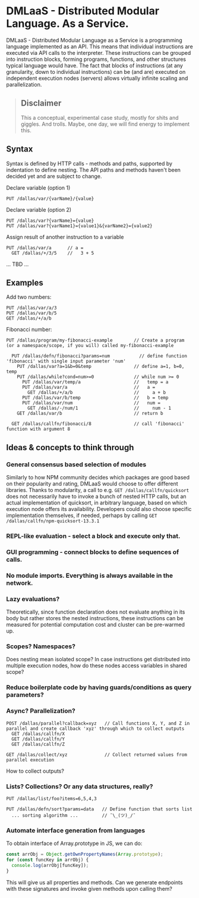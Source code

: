 # DMLaaS - Distributed Modular Language. As a Service.

DMLaaS - Distributed Modular Language as a Service is a programming language implemented as an API. This means that individual instructions
are executed via API calls to the interpreter. These instructions can be grouped into instruction blocks, forming programs, functions, and other structures typical language would have. The fact that blocks of instructions (at any granularity, down to individual instructions) can be (and are) executed on independent execution nodes (servers) allows virtually infinite scaling and parallelization.

> ## Disclaimer
>
> This a conceptual, experimental case study, mostly for shits and giggles. And trolls. Maybe, one day, we will find energy to implement this.

## Syntax

Syntax is defined by HTTP calls - methods and paths, supported by indentation to define nesting. The API paths and methods
haven't been decided yet and are subject to change.

Declare variable (option 1)

    PUT /dallas/var/{varName}/{value}

Declare variable (option 2)

    PUT /dallas/var?{varName}={value}
    PUT /dallas/var?{varName1}={value1}&{varName2}={value2}

Assign result of another instruction to a variable

    PUT /dallas/var/a      // a =
      GET /dallas/+/3/5    //   3 + 5

... TBD ...

## Examples

Add two numbers:

```
PUT /dallas/var/a/3
PUT /dallas/var/b/5
GET /dallas/+/a/b
```

Fibonacci number:

```
PUT /dallas/program/my-fibonacci-example        // Create a program (or a namespace/scope, if you will) called my-fibonacci-example

  PUT /dallas/defn/fibonacci?params=num           // define function 'fibonacci' with single input parameter 'num'
    PUT /dallas/var?a=1&b=0&temp                // define a=1, b=0, temp
    PUT /dallas/while?cond=num>=0               // while num >= 0
      PUT /dallas/var/temp/a                    //   temp = a
      PUT /dallas/var/a                         //   a =
        GET /dallas/+/a/b                       //     a + b
      PUT /dallas/var/b/temp                    //   b = temp
      PUT /dallas/var/num                       //   num =
        GET /dallas/-/num/1                     //     num - 1
    GET /dallas/var/b                           // return b

  GET /dallas/callfn/fibonacci/8                // call 'fibonacci' function with argument 8
```

## Ideas & concepts to think through

### General consensus based selection of modules

Similarly to how NPM community decides which packages are good based on their popularity and rating, DMLaaS would choose to offer different libraries. Thanks to modularity, a call to e.g. `GET /dallas/callfn/quicksort` does not necessarily have to invoke a bunch of nested HTTP calls, but an actual implementation of quicksort, in arbitrary language, based on which execution node offers its availability. Developers could also choose specific implementation themselves, if needed, perhaps by calling `GET /dallas/callfn/npm-quicksort-13.3.1`

### REPL-like evaluation - select a block and execute only that.

### GUI programming - connect blocks to define sequences of calls.

### No module imports. Everything is always available in the network.

### Lazy evaluations?

Theoretically, since function declaration does not evaluate anything in its body but rather stores the nested instructions, these instructions can be measured for potential computation cost and cluster can be pre-warmed up.

### Scopes? Namespaces?

Does nesting mean isolated scope? In case instructions get distributed into multiple execution nodes, how do these nodes access variables in shared scope?

### Reduce boilerplate code by having guards/conditions as query parameters?

### Async? Parallelization?

```
POST /dallas/parallel?callback=xyz   // Call functions X, Y, and Z in parallel and create callback 'xyz' through which to collect outputs
  GET /dallas/callfn/X
  GET /dallas/callfn/Y
  GET /dallas/callfn/Z

GET /dallas/collect/xyz              // Collect returned values from parallel execution
```

How to collect outputs?

### Lists? Collections? Or any data structures, really?

```
PUT /dallas/list/foo?items=6,5,4,3

PUT /dallas/defn/sort?params=data   // Define function that sorts list
  ... sorting algorithm ...         // ¯\_(ツ)_/¯
```

### Automate interface generation from languages

To obtain interface of Array.prototype in JS, we can do:

```javascript
const arrObj = Object.getOwnPropertyNames(Array.prototype);
for (const funcKey in arrObj) {
  console.log(arrObj[funcKey]);
}
```

This will give us all properties and methods. Can we generate endpoints with these signatures and invoke given methods upon calling them?
